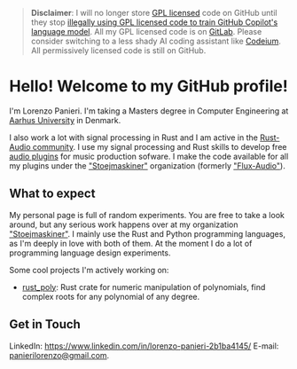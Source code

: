 > __Disclaimer__: I will no longer store [GPL licensed](https://www.gnu.org/licenses/gpl-3.0.en.html) code on GitHub until they stop [illegally using GPL licensed code to train GitHub Copilot's language model](https://codeium.com/blog/copilot-trains-on-gpl-codeium-does-not). All my GPL licensed code is on [GitLab](https://gitlab.com/stoejmaskiner). Please consider switching to a less shady AI coding assistant like [Codeium](https://codeium.com/). All permissively licensed code is still on GitHub.

# Hello! Welcome to my GitHub profile!
I'm Lorenzo Panieri. I'm taking a Masters degree in Computer Engineering at [Aarhus University](https://au.dk) in Denmark.

I also work a lot with signal processing in Rust and I am active in the [Rust-Audio community](https://github.com/RustAudio). 
I use my signal processing and Rust skills to develop free [audio plugins](https://en.wikipedia.org/wiki/Audio_plug-in)
for music production sofware. I make the code available for all my plugins under the ["Stoejmaskiner"](https://gitlab.com/stoejmaskiner) organization (formerly ["Flux-Audio"](https://github.com/Flux-Audio)).

## What to expect

My personal page is full of random experiments. You are free to take a look around, but any serious work happens over at my organization ["Stoejmaskiner"](https://gitlab.com/stoejmaskiner). I mainly use the Rust and Python programming languages, as I'm deeply in love with both of them. At the moment I do a lot of programming language design experiments.

Some cool projects I'm actively working on:
- [rust_poly](../../../rust-poly): Rust crate for numeric manipulation of polynomials, find complex roots for any polynomial of any degree.

## Get in Touch
LinkedIn: https://www.linkedin.com/in/lorenzo-panieri-2b1ba4145/
E-mail: panierilorenzo@gmail.com.

